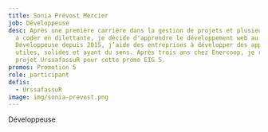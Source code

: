 ```yaml
---
title: Sonia Prévost Mercier
job: Développeuse
desc: Après une première carrière dans la gestion de projets et plusieurs années
  à coder en dilettante, je décide d'apprendre le développement web au Wagon.
  Développeuse depuis 2015, j’aide des entreprises à développer des applications
  utiles, solides et ayant du sens. Après trois ans chez Enercoop, je rejoins le
  projet UrssafassuR pour cette promo EIG 5.
promos: Promotion 5
role: participant
defis:
  - UrssafassuR
image: img/sonia-prevost.png
---
```

Développeuse
